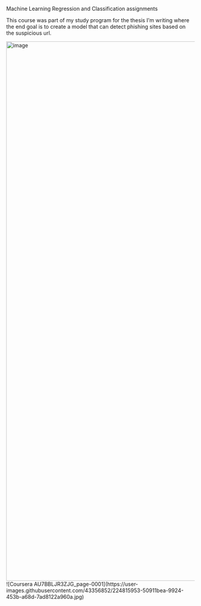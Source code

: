 Machine Learning Regression and Classification assignments

This course was part of my study program for the thesis I'm writing where the end goal is to create a model that can detect phishing sites based on the suspicious url.

<img width="1440" alt="image" src="https://user-images.githubusercontent.com/43356852/223100099-36f65825-87e0-468a-9aac-e1fdde5010d3.png">
![Coursera AU7BBLJR3ZJG_page-0001](https://user-images.githubusercontent.com/43356852/224815953-50911bea-9924-453b-a68d-7ad8122a960a.jpg)
